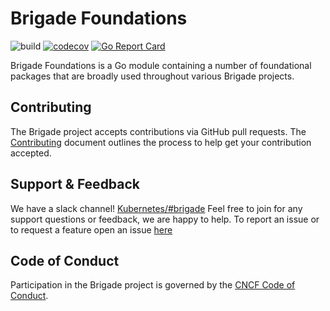 # Brigade Foundations

![build](https://badgr.brigade2.io/v1/github/checks/brigadecore/brigade-foundations/badge.svg?appID=99005)
[![codecov](https://codecov.io/gh/brigadecore/brigade-foundations/branch/main/graph/badge.svg?token=GU9DBS4YLP)](https://codecov.io/gh/brigadecore/brigade-foundations)
[![Go Report Card](https://goreportcard.com/badge/github.com/brigadecore/brigade-foundations)](https://goreportcard.com/report/github.com/brigadecore/brigade-foundations)

Brigade Foundations is a Go module containing a number of foundational packages
that are broadly used throughout various Brigade projects.

## Contributing

The Brigade project accepts contributions via GitHub pull requests. The
[Contributing](CONTRIBUTING.md) document outlines the process to help get your
contribution accepted.

## Support & Feedback

We have a slack channel!
[Kubernetes/#brigade](https://kubernetes.slack.com/messages/C87MF1RFD) Feel free
to join for any support questions or feedback, we are happy to help. To report
an issue or to request a feature open an issue
[here](https://github.com/brigadecore/brigade-foundations/issues)

## Code of Conduct

Participation in the Brigade project is governed by the
[CNCF Code of Conduct](https://github.com/cncf/foundation/blob/master/code-of-conduct.md).
